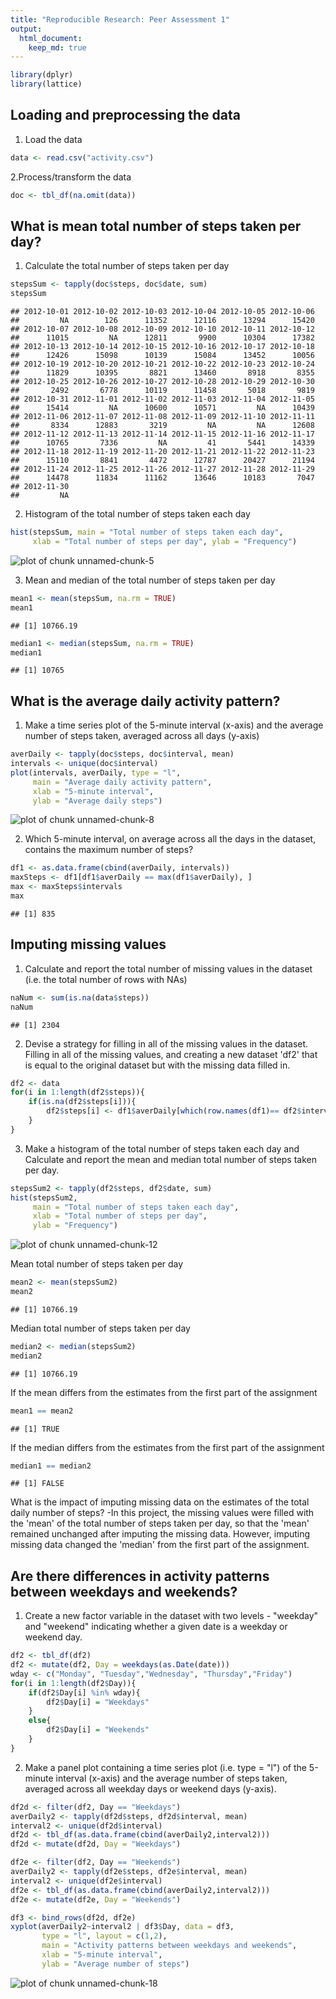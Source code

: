 ```yaml
---
title: "Reproducible Research: Peer Assessment 1"
output: 
  html_document:
    keep_md: true
---
```


```r
library(dplyr)
library(lattice)
```

## Loading and preprocessing the data
1. Load the data

```r
data <- read.csv("activity.csv")
```

2.Process/transform the data 

```r
doc <- tbl_df(na.omit(data)) 
```

## What is mean total number of steps taken per day?
1. Calculate the total number of steps taken per day

```r
stepsSum <- tapply(doc$steps, doc$date, sum)
stepsSum
```

```
## 2012-10-01 2012-10-02 2012-10-03 2012-10-04 2012-10-05 2012-10-06 
##         NA        126      11352      12116      13294      15420 
## 2012-10-07 2012-10-08 2012-10-09 2012-10-10 2012-10-11 2012-10-12 
##      11015         NA      12811       9900      10304      17382 
## 2012-10-13 2012-10-14 2012-10-15 2012-10-16 2012-10-17 2012-10-18 
##      12426      15098      10139      15084      13452      10056 
## 2012-10-19 2012-10-20 2012-10-21 2012-10-22 2012-10-23 2012-10-24 
##      11829      10395       8821      13460       8918       8355 
## 2012-10-25 2012-10-26 2012-10-27 2012-10-28 2012-10-29 2012-10-30 
##       2492       6778      10119      11458       5018       9819 
## 2012-10-31 2012-11-01 2012-11-02 2012-11-03 2012-11-04 2012-11-05 
##      15414         NA      10600      10571         NA      10439 
## 2012-11-06 2012-11-07 2012-11-08 2012-11-09 2012-11-10 2012-11-11 
##       8334      12883       3219         NA         NA      12608 
## 2012-11-12 2012-11-13 2012-11-14 2012-11-15 2012-11-16 2012-11-17 
##      10765       7336         NA         41       5441      14339 
## 2012-11-18 2012-11-19 2012-11-20 2012-11-21 2012-11-22 2012-11-23 
##      15110       8841       4472      12787      20427      21194 
## 2012-11-24 2012-11-25 2012-11-26 2012-11-27 2012-11-28 2012-11-29 
##      14478      11834      11162      13646      10183       7047 
## 2012-11-30 
##         NA
```

2. Histogram of the total number of steps taken each day

```r
hist(stepsSum, main = "Total number of steps taken each day",
     xlab = "Total number of steps per day", ylab = "Frequency") 
```

![plot of chunk unnamed-chunk-5](figure/unnamed-chunk-5-1.png) 

3. Mean and median of the total number of steps taken per day

```r
mean1 <- mean(stepsSum, na.rm = TRUE)
mean1
```

```
## [1] 10766.19
```


```r
median1 <- median(stepsSum, na.rm = TRUE)
median1
```

```
## [1] 10765
```

## What is the average daily activity pattern?
1. Make a time series plot of the 5-minute interval (x-axis) and the average number of steps taken, averaged across all days (y-axis)

```r
averDaily <- tapply(doc$steps, doc$interval, mean)
intervals <- unique(doc$interval)
plot(intervals, averDaily, type = "l",
     main = "Average daily activity pattern",
     xlab = "5-minute interval",
     ylab = "Average daily steps") 
```

![plot of chunk unnamed-chunk-8](figure/unnamed-chunk-8-1.png) 

2. Which 5-minute interval, on average across all the days in the dataset, contains the maximum number of steps?

```r
df1 <- as.data.frame(cbind(averDaily, intervals))
maxSteps <- df1[df1$averDaily == max(df1$averDaily), ]
max <- maxSteps$intervals
max
```

```
## [1] 835
```

## Imputing missing values
1. Calculate and report the total number of missing values in the dataset (i.e. the total number of rows with NAs)

```r
naNum <- sum(is.na(data$steps))
naNum
```

```
## [1] 2304
```

2. Devise a strategy for filling in all of the missing values in the dataset. Filling in all of the missing values, and creating a new dataset 'df2' that is equal to the original dataset but with the missing data filled in.

```r
df2 <- data
for(i in 1:length(df2$steps)){
    if(is.na(df2$steps[i])){
        df2$steps[i] <- df1$averDaily[which(row.names(df1)== df2$interval[i])]
    }
}
```

3. Make a histogram of the total number of steps taken each day and Calculate and report the mean and median total number of steps taken per day.

```r
stepsSum2 <- tapply(df2$steps, df2$date, sum)
hist(stepsSum2,
     main = "Total number of steps taken each day",
     xlab = "Total number of steps per day",
     ylab = "Frequency") 
```

![plot of chunk unnamed-chunk-12](figure/unnamed-chunk-12-1.png) 

Mean total number of steps taken per day

```r
mean2 <- mean(stepsSum2)
mean2
```

```
## [1] 10766.19
```

Median total number of steps taken per day

```r
median2 <- median(stepsSum2)
median2
```

```
## [1] 10766.19
```

If the mean differs from the estimates from the first part of the assignment

```r
mean1 == mean2
```

```
## [1] TRUE
```

If the median differs from the estimates from the first part of the assignment

```r
median1 == median2
```

```
## [1] FALSE
```

What is the impact of imputing missing data on the estimates of the total daily number of steps?
-In this project, the missing values were filled with the 'mean' of the total number of steps taken per day, so that the 'mean' remained unchanged after imputing the missing data. However, imputing missing data changed the 'median' from the first part of the assignment.

## Are there differences in activity patterns between weekdays and weekends?

1. Create a new factor variable in the dataset with two levels - "weekday" and "weekend" indicating whether a given date is a weekday or weekend day.

```r
df2 <- tbl_df(df2)
df2 <- mutate(df2, Day = weekdays(as.Date(date)))
wday <- c("Monday", "Tuesday","Wednesday", "Thursday","Friday")
for(i in 1:length(df2$Day)){
    if(df2$Day[i] %in% wday){
        df2$Day[i] = "Weekdays"
    }
    else{
        df2$Day[i] = "Weekends"
    }
}
```

2. Make a panel plot containing a time series plot (i.e. type = "l") of the 5-minute interval (x-axis) and the average number of steps taken, averaged across all weekday days or weekend days (y-axis). 

```r
df2d <- filter(df2, Day == "Weekdays") 
averDaily2 <- tapply(df2d$steps, df2d$interval, mean)
interval2 <- unique(df2d$interval)
df2d <- tbl_df(as.data.frame(cbind(averDaily2,interval2)))
df2d <- mutate(df2d, Day = "Weekdays")

df2e <- filter(df2, Day == "Weekends") 
averDaily2 <- tapply(df2e$steps, df2e$interval, mean)
interval2 <- unique(df2e$interval)
df2e <- tbl_df(as.data.frame(cbind(averDaily2,interval2)))
df2e <- mutate(df2e, Day = "Weekends")

df3 <- bind_rows(df2d, df2e)
xyplot(averDaily2~interval2 | df3$Day, data = df3, 
       type = "l", layout = c(1,2),
       main = "Activity patterns between weekdays and weekends",
       xlab = "5-minute interval",
       ylab = "Average number of steps") 
```

![plot of chunk unnamed-chunk-18](figure/unnamed-chunk-18-1.png) 



